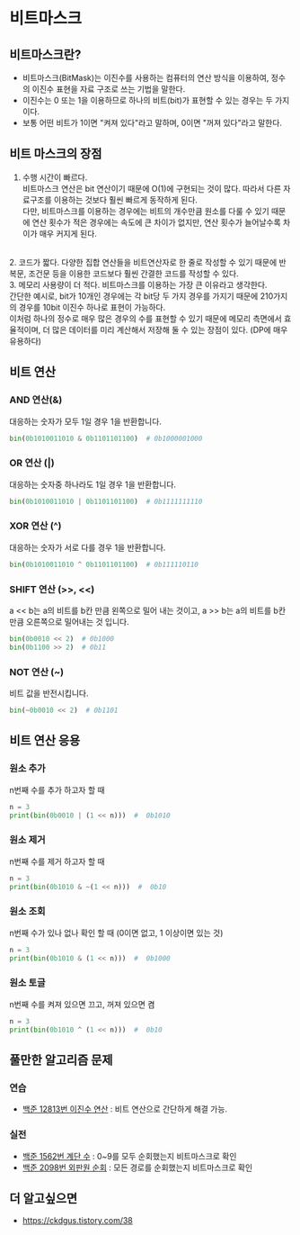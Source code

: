 # 비트마스크
## 비트마스크란?
- 비트마스크(BitMask)는 이진수를 사용하는 컴퓨터의 연산 방식을 이용하여, 정수의 이진수 표현을 자료 구조로 쓰는 기법을 말한다. 
- 이진수는 0 또는 1을 이용하므로 하나의 비트(bit)가 표현할 수 있는 경우는 두 가지이다. 
- 보통 어떤 비트가 1이면 "켜져 있다"라고 말하며, 0이면 "꺼져 있다"라고 말한다.  


## 비트 마스크의 장점
1. 수행 시간이 빠르다.  
비트마스크 연산은 bit 연산이기 때문에 O(1)에 구현되는 것이 많다. 따라서 다른 자료구조를 이용하는 것보다 훨씬 빠르게 동작하게 된다.  <br>
다만, 비트마스크를 이용하는 경우에는 비트의 개수만큼 원소를 다룰 수 있기 때문에 연산 횟수가 적은 경우에는 속도에 큰 차이가 없지만, 연산 횟수가 늘어날수록 차이가 매우 커지게 된다.
<br>
2. 코드가 짧다.  
다양한 집합 연산들을 비트연산자로 한 줄로 작성할 수 있기 때문에 반복문, 조건문 등을 이용한 코드보다 훨씬 간결한 코드를 작성할 수 있다.
<br>
3. 메모리 사용량이 더 적다.  
비트마스크를 이용하는 가장 큰 이유라고 생각한다.  <br>
간단한 예시로, bit가 10개인 경우에는 각 bit당 두 가지 경우를 가지기 때문에 210가지의 경우를 10bit 이진수 하나로 표현이 가능하다.  <br>
이처럼 하나의 정수로 매우 많은 경우의 수를 표현할 수 있기 때문에 메모리 측면에서 효율적이며, 더 많은 데이터를 미리 계산해서 저장해 둘 수 있는 장점이 있다. (DP에 매우 유용하다)

## 비트 연산

### AND 연산(&)
대응하는 숫자가 모두 1일 경우 1을 반환합니다.
```python
bin(0b1010011010 & 0b1101101100)  # 0b1000001000
```

### OR 연산 (|)
대응하는 숫자중 하나라도 1일 경우 1을 반환합니다.

```python
bin(0b1010011010 | 0b1101101100)  # 0b1111111110
```

### XOR 연산 (^)
대응하는 숫자가 서로 다를 경우 1을 반환합니다.
```python
bin(0b1010011010 ^ 0b1101101100)  # 0b111110110
```

### SHIFT 연산 (>>, <<)
a << b는 a의 비트를 b칸 만큼 왼쪽으로 밀어 내는 것이고, a >> b는 a의 비트를 b칸 만큼 오른쪽으로 밀어내는 것 입니다.

```python
bin(0b0010 << 2)  # 0b1000
bin(0b1100 >> 2)  # 0b11
```

### NOT 연산 (~)
비트 값을 반전시킵니다.

```python
bin(~0b0010 << 2)  # 0b1101
```

## 비트 연산 응용

### 원소 추가 
n번째 수를 추가 하고자 할 때

```python
n = 3
print(bin(0b0010 | (1 << n)))  #  0b1010
```

### 원소 제거
n번째 수를 제거 하고자 할 때

```python
n = 3
print(bin(0b1010 & ~(1 << n)))  #  0b10
```

### 원소 조회
n번째 수가 있나 없나 확인 할 때 (0이면 없고, 1 이상이면 있는 것)

```python
n = 3
print(bin(0b1010 & (1 << n)))  #  0b1000
```

### 원소 토글
n번째 수를 켜져 있으면 끄고, 꺼져 있으면 켬

```python
n = 3
print(bin(0b1010 ^ (1 << n)))  #  0b10
```

## 풀만한 알고리즘 문제

### 연습
- [백준 12813번 이진수 연산](https://www.acmicpc.net/problem/12813) : 비트 연산으로 간단하게 해결 가능.
### 실전
- [백준 1562번 계단 수](https://www.acmicpc.net/problem/1562) : 0~9를 모두 순회했는지 비트마스크로 확인
- [백준 2098번 외판원 순회](https://www.acmicpc.net/problem/2098) : 모든 경로를 순회했는지 비트마스크로 확인


## 더 알고싶으면

- https://ckdgus.tistory.com/38 
